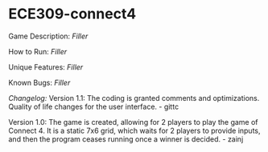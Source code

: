 # ECE309-connect4
Game Description:
  _Filler_

How to Run:
  _Filler_

Unique Features:
  _Filler_

Known Bugs:
  _Filler_


*Changelog:*
  Version 1.1:
    The coding is granted comments and optimizations. Quality of life changes for the user interface. - gittc

  Version 1.0:
    The game is created, allowing for 2 players to play the game of Connect 4. It is a static 7x6 grid, which waits for 2 players to provide inputs, and then the program ceases running once a winner is decided. - zainj
